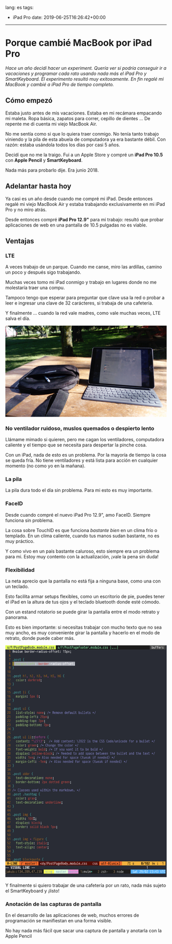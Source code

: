 lang: es
tags:
  - iPad Pro
date: 2019-06-25T16:26:42+00:00

---

# Porque cambié MacBook por iPad Pro

_Hace un año decidí hacer un experiment. Quería ver si podría conseguir ir a vacaciones y programar cada rato usando nada más el iPad Pro y SmartKeyboard. El experimento resultó muy exitosamente. En fin regalé mi MacBook y cambié a iPad Pro de tiempo completo._

## Cómo empezó

Estaba justo antes de mis vacaciones. Estaba en mi recámara empacando mi maleta. Ropa básica, zapatos para correr, cepillo de dientes ... De repente me di cuenta mi viejo MacBook Air.

No me sentía como si que lo quiera traer conmigo. No tenía tanto trabajo viniendo y la pila de esta abuela de computadora ya era bastante débil. Con razón: estaba usándola todos los días por casi 5 años.

Decidí que no me la traigo. Fui a un Apple Store y compré un **iPad Pro 10.5** con **Apple Pencil** y **SmartKeyboard**.

Nada más para probarlo dije. Era junio 2018.

## Adelantar hasta hoy

Ya casi es un año desde cuando me compré mi iPad. Desde entonces regalé mi viejo MacBook Air y estaba trabajando exclusivamente en mi iPad Pro y no miro atrás.

Desde entonces compré **iPad Pro 12.9"** para mi trabajo: resultó que probar aplicaciones de web en una pantalla de 10.5 pulgadas no es viable.

## Ventajas

### LTE

A veces trabajo de un parque. Cuando me canse, miro las ardillas, camino un poco y después sigo trabajando.

Muchas veces tomo mi iPad conmigo y trabajo en lugares donde no me molestaría traer una compu.

Tampoco tengo que esperar para preguntar que clave usa la red o probar a leer e ingresar una clave de 32 carácteres, si trabaja de una cafetería.

Y finalmente ... cuando la red vale madres, como vale muchas veces, LTE salva el día.

![Trabajando en mi iPad fuera.](working-outside.jpg)

### No ventilador ruidoso, muslos quemados o despierto lento

Llámame mimado si quieren, pero me cagan los ventiladores, computadora caliente y el tiempo que se necesita para despertar la pinche cosa.

Con un iPad, nada de esto es un problema. Por la mayoría de tiempo la cosa se queda fría. No tiene ventiladores y está lista para acción en cualquier momento (no como yo en la mañana).

### La pila

La pila dura todo el día sin problema. Para mi esto es muy importante.

### FaceID

Desde cuando compré el nuevo iPad Pro 12.9", amo FaceID. Siempre funciona sin problema.

La cosa sobre TouchID es que funciona _bastante bien_ en un clima frío o templado. En un clima caliente, cuando tus manos sudan bastante, no es muy práctico.

Y como vivo en un país bastante caluroso, esto siempre era un problema para mi. Estoy muy contento con la actualización, ¡vale la pena sin duda!

### Flexibilidad

La neta aprecio que la pantalla no está fija a ninguna base, como una con un teclado.

Esto facilita armar setups flexibles, como un escritorio de pie, puedes tener el iPad en la altura de tus ojos y el teclado bluetooth donde esté cómodo.

Con un estand rotatorio se puede girar la pantalla entre el modo retrato y panorama.

Esto es bien importante: si necesitas trabajar con mucho texto que no sea muy ancho, es muy conveniente girar la pantalla y hacerlo en el modo de retrato, donde puede caber más.

![Programando en el modo de retrato. En mi setup NeoVim cabe 35 líneas de código en el modo de panorama, mientras que en el modo de retrato son 50 líneas.](portrait-mode-editing.png)

Y finalmente si quiero trabajar de una cafetería por un rato, nada más sujeto el SmartKeyboard y ¡listo!

### Anotación de las capturas de pantalla

En el desarrollo de las aplicaciones de web, muchos errores de programación se manifiestan en una forma visible.

No hay nada más fácil que sacar una captura de pantalla y anotarla con la Apple Pencil